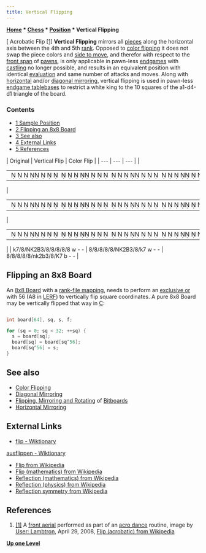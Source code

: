 ```yaml
---
title: Vertical Flipping
---
```

**[Home](Home "Home") \* [Chess](Chess "Chess") \* [Position](Chess_Position "Chess Position") \* Vertical Flipping**



[ Acrobatic Flip <a id="cite-note-1" href="#cite-ref-1">[1]</a>
**Vertical Flipping** mirrors all [pieces](Pieces "Pieces") along the horizontal axis between the 4th and 5th [rank](Ranks "Ranks"). Opposed to [color flipping](Color_Flipping "Color Flipping") it does not swap the piece colors and [side to move](Side_to_move "Side to move"), and therefor with respect to the [front span](Pawn_Spans "Pawn Spans") of [pawns](Pawn "Pawn"), is only applicable in pawn-less [endgames](Endgame "Endgame") with [castling](Castling "Castling") no longer possible, and results in an equivalent position with identical [evaluation](Evaluation "Evaluation") and same number of attacks and moves. Along with [horizontal](Horizontal_Mirroring "Horizontal Mirroring") and/or [diagonal mirroring](Diagonal_Mirroring "Diagonal Mirroring"), vertical flipping is used in pawn-less [endgame tablebases](Endgame_Tablebases "Endgame Tablebases") to restrict a white king to the 10 squares of the a1-d4-d1 triangle of the board. 



### Contents


* [1 Sample Position](#sample-position)
* [2 Flipping an 8x8 Board](#flipping-an-8x8-board)
* [3 See also](#see-also)
* [4 External Links](#external-links)
* [5 References](#references)








|  Original
 |  Vertical Flip
 |  Color Flip
 |
| --- | --- | --- |
| 

|  |
| --- |
|                                                                                             ♚               ♘♔  ♗                                            |

 | 

|  |
| --- |
|                                                                                                                                     ♘♔  ♗           ♚        |

 | 

|  |
| --- |
|                                                                                                                                     ♞♚  ♝           ♔        |

 |
|  k7/8/NK2B3/8/8/8/8/8 w - -
 |  8/8/8/8/8/NK2B3/8/k7 w - -
 |  8/8/8/8/8/nk2b3/8/K7 b - -
 |


## Flipping an 8x8 Board


An [8x8 Board](8x8_Board "8x8 Board") with a [rank-file mapping](Squares "Squares"), needs to perform an [exclusive or](General_Setwise_Operations#ExclusiveOr "General Setwise Operations") with 56 (A8 in [LERF](Square_Mapping_Considerations#LittleEndianRankFileMapping "Square Mapping Considerations")) to vertically flip square coordinates. A pure 8x8 Board may be vertically flipped that way in [C](C "C"):




```C++

int board[64], sq, s, f;

for (sq = 0; sq < 32; ++sq) {
  s = board[sq];
  board[sq] = board[sq^56];
  board[sq^56] = s;
}

```

## See also


* [Color Flipping](Color_Flipping "Color Flipping")
* [Diagonal Mirroring](Diagonal_Mirroring "Diagonal Mirroring")
* [Flipping, Mirroring and Rotating](Flipping_Mirroring_and_Rotating "Flipping Mirroring and Rotating") of [Bitboards](Bitboards "Bitboards")
* [Horizontal Mirroring](Horizontal_Mirroring "Horizontal Mirroring")


## External Links


* [flip - Wiktionary](http://en.wiktionary.org/wiki/flip)


 [ausflippen - Wiktionary](http://en.wiktionary.org/wiki/ausflippen)
* [Flip from Wikipedia](https://en.wikipedia.org/wiki/Flip)
* [Flip (mathematics) from Wikipedia](https://en.wikipedia.org/wiki/Flip_%28mathematics%29)
* [Reflection (mathematics) from Wikipedia](https://en.wikipedia.org/wiki/Reflection_%28mathematics%29)
* [Reflection (physics) from Wikipedia](https://en.wikipedia.org/wiki/Reflection_%28physics%29)
* [Reflection symmetry from Wikipedia](https://en.wikipedia.org/wiki/Reflection_symmetry)


## References


 1. <a id="cite-ref-1" href="#cite-note-1">[1]</a> A [front aerial](https://en.wikipedia.org/wiki/Front_aerial) performed as part of an [acro dance](https://en.wikipedia.org/wiki/Acro_dance) routine, image by [User: Lambtron](https://en.wikipedia.org/wiki/User:Lambtron), April 29, 2008, [Flip (acrobatic) from Wikipedia](https://en.wikipedia.org/wiki/Flip_%28acrobatic%29) 

**[Up one Level](Chess_Position "Chess Position")**







 
